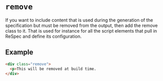 # `remove`

If you want to include content that is used during the generation of the specification but must be removed from the output, then add the remove class to it. That is used for instance for all the script elements that pull in ReSpec and define its configuration. 

## Example

```HTML
<div class="remove">
  <p>This will be removed at build time.
</div>
```
